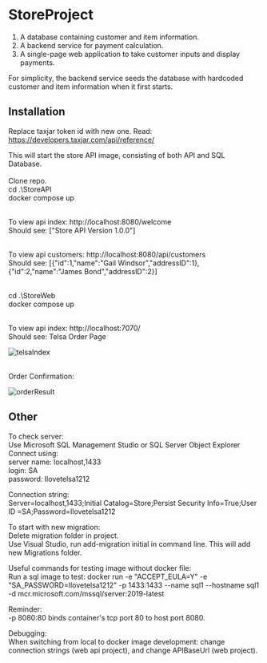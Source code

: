 # StoreProject

1. A database containing customer and item information.
2. A backend service for payment calculation.
3. A single-page web application to take customer inputs and display payments.

For simplicity, the backend service seeds the database with hardcoded customer and item information when it first starts.

## Installation

Replace taxjar token id with new one. Read: https://developers.taxjar.com/api/reference/

This will start the store API image, consisting of both API and SQL Database.<br />
<br />Clone repo.
<br />cd .\StoreAPI
<br />docker compose up

<br />To view api index: http://localhost:8080/welcome
<br />Should see: ["Store API Version 1.0.0"]

<br />To view api customers: http://localhost:8080/api/customers
<br />Should see: [{"id":1,"name":"Gail Windsor","addressID":1},{"id":2,"name":"James Bond","addressID":2}]

<br />cd .\StoreWeb
<br />docker compose up

<br />To view api index: http://localhost:7070/
<br />Should see: Telsa Order Page

![telsaIndex](https://user-images.githubusercontent.com/6993716/165230296-0f7b87fe-2a66-4770-be98-04714c35c8f1.PNG)

<br />Order Confirmation:

![orderResult](https://user-images.githubusercontent.com/6993716/165857824-d6c8429b-ab15-42b6-bed9-055f7db4d18f.PNG)


## Other

To check server:
<br />Use Microsoft SQL Management Studio or SQL Server Object Explorer
<br />Connect using: 
<br />server name: localhost,1433 
<br />login: SA
<br />password: Ilovetelsa1212

Connection string:
<br />Server=localhost,1433;Initial Catalog=Store;Persist Security Info=True;User ID =SA;Password=Ilovetelsa1212

To start with new migration:
<br /> Delete migration folder in project.
<br /> Use Visual Studio, run add-migration initial in command line. This will add new Migrations folder.

Useful commands for testing image without docker file:
<br />Run a sql image to test:
docker run -e "ACCEPT_EULA=Y" -e "SA_PASSWORD=Ilovetelsa1212" -p 1433:1433 --name sql1 --hostname sql1 -d mcr.microsoft.com/mssql/server:2019-latest

Reminder:
<br />-p 8080:80 binds container's tcp port 80 to host port 8080.

Debugging:
<br /> When switching from local to docker image development: change connection strings (web api project), and change APIBaseUrl (web project).


